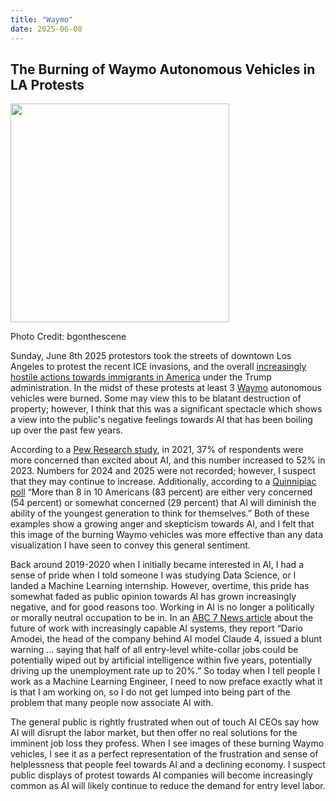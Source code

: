 ```yaml
---
title: "Waymo"
date: 2025-06-08
---
```


## The Burning of Waymo Autonomous Vehicles in LA Protests

<img src="https://raw.githubusercontent.com/fentresspaul61B/The-Data-Ethicist/main/images/burning_waymo.png" width="350" height="350">

Photo Credit: bgonthescene

Sunday, June 8th 2025 protestors took the streets of downtown Los Angeles to protest the recent ICE invasions, and the overall [increasingly hostile actions towards immigrants in America](https://www.cbsnews.com/news/ice-arrests-under-trump-100k/) under the Trump administration. In the midst of these protests at least 3 [Waymo](https://waymo.com/) autonomous vehicles were burned. Some may view this to be blatant destruction of property; however, I think that this was a significant spectacle which shows a view into the public's negative feelings towards AI that has been boiling up over the past few years. 

According to a [Pew Research study](https://www.pewresearch.org/short-reads/2023/11/21/what-the-data-says-about-americans-views-of-artificial-intelligence/ ), in 2021, 37% of respondents were more concerned than excited about AI, and this number increased to 52% in 2023. Numbers for 2024 and 2025 were not recorded; however, I suspect that they may continue to increase. Additionally, according to a [Quinnipiac poll](https://poll.qu.edu/poll-release?releaseid=3923) “More than 8 in 10 Americans (83 percent) are either very concerned (54 percent) or somewhat concerned (29 percent) that AI will diminish the ability of the youngest generation to think for themselves.” Both of these examples show a growing anger and skepticism towards AI, and I felt that this image of the burning Waymo vehicles was more effective than any data visualization I have seen to convey this general sentiment. 

Back around 2019-2020 when I initially became interested in AI, I had a sense of pride when I told someone I was studying Data Science, or I landed a Machine Learning internship. However, overtime, this pride has somewhat faded as public opinion towards AI has grown increasingly negative, and for good reasons too. Working in AI is no longer a politically or morally neutral occupation to be in. In an [ABC 7 News article]( https://abc7.com/post/anthropic-ceo-warns-artificial-intelligence-will-eliminate-jobs-what-can-do-protect-career/16586317/) about the future of work with increasingly capable AI systems, they report “Dario Amodei, the head of the company behind AI model Claude 4, issued a blunt warning ... saying that half of all entry-level white-collar jobs could be potentially wiped out by artificial intelligence within five years, potentially driving up the unemployment rate up to 20%.” So today when I tell people I work as a Machine Learning Engineer, I need to now preface exactly what it is that I am working on, so I do not get lumped into being part of the problem that many people now associate AI with.


The general public is rightly frustrated when out of touch AI CEOs say how AI will disrupt the labor market, but then offer no real solutions for the imminent job loss they profess. When I see images of these burning Waymo vehicles, I see it as a perfect representation of the frustration and sense of helplessness that people feel towards AI and a declining economy. I suspect public displays of protest towards AI companies will become increasingly common as AI will likely continue to reduce the demand for entry level labor. 
